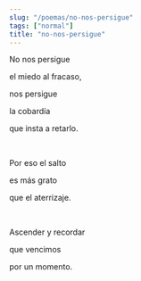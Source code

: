```yaml
---
slug: "/poemas/no-nos-persigue"
tags: ["normal"]
title: "no-nos-persigue"
---
```

No nos persigue

el miedo al fracaso,

nos persigue

la cobardía

que insta a retarlo.

&nbsp;

Por eso el salto

es más grato

que el aterrizaje.

&nbsp;

Ascender y recordar

que vencimos

por un momento.